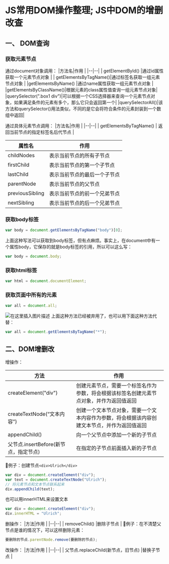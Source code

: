 ﻿# JS常用DOM操作整理; JS中DOM的增删改查
## 一、 DOM查询
### 获取元素节点
通过document对象调用：
|方法名|作用  |
|--|--|
| getElementById() |通过id属性获取一个元素节点对象  |
| getElementsByTagName()|通过标签名获取一组元素节点对象 |
|getElementsByName() |通过name属性获取一组元素节点对象 |
|getElementsByClassName()|根据元素的class属性值查询一组元素节点对象|
|querySelector(".box1 div")|可以根据一个CSS选择器来查询一个元素节点对象，如果满足条件的元素有多个，那么它只会返回第一个|
|querySelectorAll()|该方法和querySelector()用法类似，不同的是它会将符合条件的元素封装到一个数组中返回|

通过具体元素节点调用：
|方法名|作用  |
|--|--|
| getElementsByTagName() | 返回当前节点的指定标签名后代节点 |

|属性名| 作用 |
|--|--|
| childNodes | 表示当前节点的所有子节点 |
|firstChild|表示当前节点的第一个子节点|
|lastChild|表示当前节点的最后一个子节点|
|parentNode|表示当前节点的父节点|
|previousSibling|表示当前节点的前一个兄弟节点|
|nextSibling|表示当前节点的后一个兄弟节点|
### 获取body标签

```javascript
var body = document.getElementsByTagName("body")[0];
```
上面这种写法可以获取到body标签，但有点麻烦。事实上，在document中有一个属性body，它保存的就是body标签的引用，所以可以这么写：

```javascript
var body = document.body;
```
### 获取html标签
```javascript
var html = document.documentElement;
```
### 获取页面中所有的元素

```javascript
var all = document.all;
```
![在这里插入图片描述](https://img-blog.csdnimg.cn/1a03c845dba14cf188e94a58eb5a33a4.png?x-oss-process=image/watermark,type_d3F5LXplbmhlaQ,shadow_50,text_Q1NETiBAQ2h1YW5ZYW5nIENoZW4=,size_20,color_FFFFFF,t_70,g_se,x_16)
上面这种方法已经被弃用了，也可以用下面这种方法代替：
```javascript
var all = document.getElementsByTagName("*");
```
## 二、DOM增删改
 增操作：
 
|方法|作用  |
|--|--|
| createElement("div") |创建元素节点，需要一个标签名作为参数，将会根据该标签名创建元素节点对象，并作为返回值返回  |
|createTextNode(“文本内容”)|创建一个文本节点对象，需要一个文本内容作为参数，将会根据该内容创建文本节点，并作为返回值返回|
|appendChild()|向一个父节点中添加一个新的子节点|
|父节点.insertBefore(新节点，指定节点)|在指定的子节点前面插入新的子节点|

🌰例子：创建节点`<div>Ulrich</div>`

```javascript
var div = document.createElement("div");
var text = document.createTextNode("Ulrich");
// 将元素节点和文本节点联系起来
div.appendChild(text);
```
也可以用innerHTML来设置文本

```javascript
var div = document.createElement("div");
div.innerHTML = "Ulrich";
```

删操作：
|方法|作用  |
|--|--|
| removeChild() |删除子节点  |
🌰例子：在不清楚父节点是谁的情况下，可以这样删除元素：

```javascript
要删除的节点.parentNode.remove(要删除的节点);
```
改操作：
|方法|作用  |
|--|--|
| 父节点.replaceChild(新节点，旧节点) |替换子节点  |

